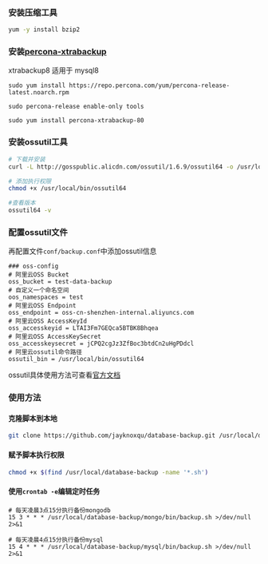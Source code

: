 ### 安装压缩工具

```bash
yum -y install bzip2
```



### 安装[percona-xtrabackup](https://www.percona.com/doc/percona-xtrabackup/LATEST/installation/yum_repo.html)

xtrabackup8 适用于 mysql8

```
sudo yum install https://repo.percona.com/yum/percona-release-latest.noarch.rpm

sudo percona-release enable-only tools

sudo yum install percona-xtrabackup-80
```





### 安装ossutil工具


```bash
# 下载并安装
curl -L http://gosspublic.alicdn.com/ossutil/1.6.9/ossutil64 -o /usr/local/bin/ossutil64

# 添加执行权限
chmod +x /usr/local/bin/ossutil64

#查看版本
ossutil64 -v
```



### 配置ossutil文件
再配置文件`conf/backup.conf`中添加ossutil信息
```
### oss-config
# 阿里云OSS Bucket
oss_bucket = test-data-backup
# 自定义一个命名空间
oos_namespaces = test
# 阿里云OSS Endpoint
oss_endpoint = oss-cn-shenzhen-internal.aliyuncs.com
# 阿里云OSS AccessKeyId
oss_accesskeyid = LTAI3Fm7GEQca5BTBK8Bhqea
# 阿里云OSS AccessKeySecret
oss_accesskeysecret = jCPQ2cgJz3ZfBoc3btdCn2uHgPDdcl
# 阿里云ossutil命令路径
ossutil_bin = /usr/local/bin/ossutil64
```
ossutil具体使用方法可查看[官方文档](https://help.aliyun.com/document_detail/50452.html)





### 使用方法



#### 克隆脚本到本地

```bash
git clone https://github.com/jayknoxqu/database-backup.git /usr/local/database-backup
```



#### 赋予脚本执行权限

```bash
chmod +x $(find /usr/local/database-backup -name '*.sh')
```



#### 使用`crontab -e`编辑定时任务

```
# 每天凌晨3点15分执行备份mongodb
15 3 * * * /usr/local/database-backup/mongo/bin/backup.sh >/dev/null 2>&1

# 每天凌晨4点15分执行备份mysql
15 4 * * * /usr/local/database-backup/mysql/bin/backup.sh >/dev/null 2>&1
```

